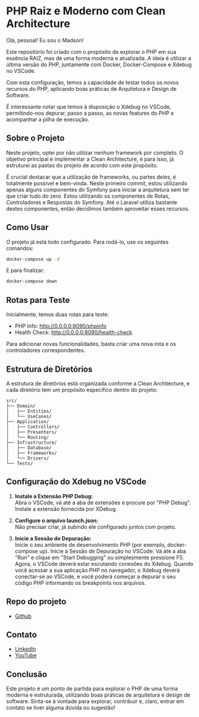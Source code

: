 # PHP Raiz e Moderno com Clean Architecture

Olá, pessoal! Eu sou o Madson!

Este repositório foi criado com o propósito de explorar o PHP em sua essência RAIZ, mas de uma forma moderna e atualizada. A ideia é utilizar a última versão do PHP, juntamente com Docker, Docker-Compose e Xdebug no VSCode.

Com esta configuração, temos a capacidade de testar todos os novos recursos do PHP, aplicando boas práticas de Arquitetura e Design de Software.

É interessante notar que temos à disposição o Xdebug no VSCode, permitindo-nos depurar, passo a passo, as novas features do PHP e acompanhar a pilha de execução.

## Sobre o Projeto

Neste projeto, optei por não utilizar nenhum framework por completo. O objetivo principal é implementar a Clean Architecture, e para isso, já estruturei as pastas do projeto de acordo com este propósito.

É crucial destacar que a utilização de frameworks, ou partes deles, é totalmente possível e bem-vinda. Neste primeiro commit, estou utilizando apenas alguns componentes do Symfony para iniciar a arquitetura sem ter que criar tudo do zero. Estou utilizando os componentes de Rotas, Controladores e Respostas do Symfony. Até o Laravel utiliza bastante destes componentes, então decidimos também aproveitar esses recursos.

## Como Usar

O projeto já está todo configurado. Para rodá-lo, use os seguintes comandos:

```sh
docker-compose up -d
```

E para finalizar:

```sh
docker-compose down
```
## Rotas para Teste

Inicialmente, temos duas rotas para teste:
- PHP Info: http://0.0.0.0:8090/phpinfo
- Health Check: http://0.0.0.0:8090/health-check

Para adicionar novas funcionalidades, basta criar uma nova rota e os controladores correspondentes.

## Estrutura de Diretórios

A estrutura de diretórios está organizada conforme a Clean Architecture, e cada diretório tem um propósito específico dentro do projeto:

```plaintext
src/
├── Domain/
│   ├── Entities/
│   └── UseCases/
├── Application/
│   ├── Controllers/
│   ├── Presenters/
│   └── Routing/
├── Infrastructure/
│   ├── Database/
│   ├── Frameworks/
│   └── Drivers/
└── Tests/
```

## Configuração do Xdebug no VSCode

1. **Instale a Extensão PHP Debug:**  
   Abra o VSCode, vá até a aba de extensões e procure por "PHP Debug". Instale a extensão fornecida por XDebug.

2. **Configure o arquivo launch.json:**  
   Não precisar criar, já subindo ele configurado juntos com projeto.

3. **Inicie a Sessão de Depuração:**  
    Inicie o seu ambiente de desenvolvimento PHP (por exemplo, docker-compose up).
    Inicie a Sessão de Depuração no VSCode: Vá até a aba "Run" e clique em "Start Debugging" ou simplesmente pressione F5.
    Agora, o VSCode deverá estar escutando conexões do Xdebug. Quando você acessar a sua aplicação PHP no navegador, o Xdebug deverá conectar-se ao VSCode, e você poderá começar a depurar o seu código PHP informando os breakpoints nos arquivos.

## Repo do projeto 
- [Github]()

## Contato

- [LinkedIn](https://www.linkedin.com/in/madson-aguiar-rodrigues-5650472b/)
- [YouTube](https://www.youtube.com/@MadsonAguiarRodrigues)

## Conclusão
Este projeto é um ponto de partida para explorar o PHP de uma forma moderna e estruturada, utilizando boas práticas de arquitetura e design de software. Sinta-se à vontade para explorar, contribuir e, claro, entrar em contato se tiver alguma dúvida ou sugestão!